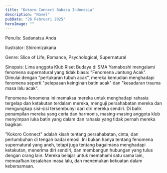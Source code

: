 ```yaml
---
title: "Kokoro Connect Bahasa Indonesia"
description: "Novel"
pubDate: "26 Februari 2025"
heroImage: ""
---
```


Penulis: Sadanatsu Anda

Ilustrator: Shiromizakana

Genre: Slice of Life, Romance, Psychological, Supernatural

Sinopsis: Lima anggota Klub Riset Budaya di SMA Yamaboshi mengalami fenomena supernatural yang tidak biasa: "Fenomena Jantung Acak". Dimulai dengan "pertukaran tubuh acak", mereka kemudian menghadapi fenomena seperti "pelepasan keinginan batin acak" dan "kesadaran trauma masa lalu acak".

Fenomena-fenomena ini memaksa mereka untuk menghadapi rahasia tergelap dan ketakutan terdalam mereka, menguji persahabatan mereka dan mengungkap sisi-sisi tersembunyi dari diri mereka sendiri. Di balik penampilan mereka yang ceria dan harmonis, masing-masing anggota klub menyimpan luka batin yang dalam dan rahasia yang tidak pernah mereka bagikan.

"Kokoro Connect" adalah kisah tentang persahabatan, cinta, dan pertumbuhan di tengah badai emosi. Ini bukan hanya tentang fenomena supernatural yang aneh, tetapi juga tentang bagaimana menghadapi ketakutan, menerima diri sendiri, dan membangun hubungan yang tulus dengan orang lain. Mereka belajar untuk memahami satu sama lain, memaafkan kesalahan masa lalu, dan menemukan kekuatan dalam kebersamaan.
